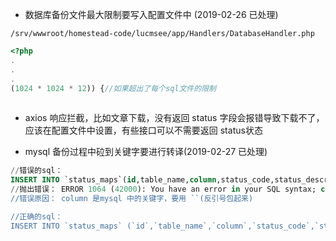 
- 数据库备份文件最大限制要写入配置文件中 (2019-02-26 已处理)

`/srv/wwwroot/homestead-code/lucmsee/app/Handlers/DatabaseHandler.php`
```php
<?php
.
.
.
(1024 * 1024 * 12)) {//如果超出了每个sql文件的限制
    
```

- axios 响应拦截，比如文章下载，没有返回 status 字段会报错导致下载不了，应该在配置文件中设置，有些接口可以不需要返回 status状态


- mysql 备份过程中砬到关键字要进行转译(2019-02-27 已处理)

```sql 
//错误的sql： 
INSERT INTO `status_maps`(id,table_name,column,status_code,status_description,remark) VALUES ('1','users','enable','T','启用','是否启用');
//抛出错误： ERROR 1064 (42000): You have an error in your SQL syntax; check the manual that corresponds to your MySQL server version for the right syntax to use near 'column,status_code,status_description,remark) VALUES ('1','users','enable','T','' at line 1
//错误原因： column 是mysql 中的关键字，要用 ``(反引号包起来)

//正确的sql： 
INSERT INTO `status_maps` (`id`,`table_name`,`column`,`status_code`,`status_description`,`remark`) VALUES ('1','users','','T','启用','是否启用');
```
